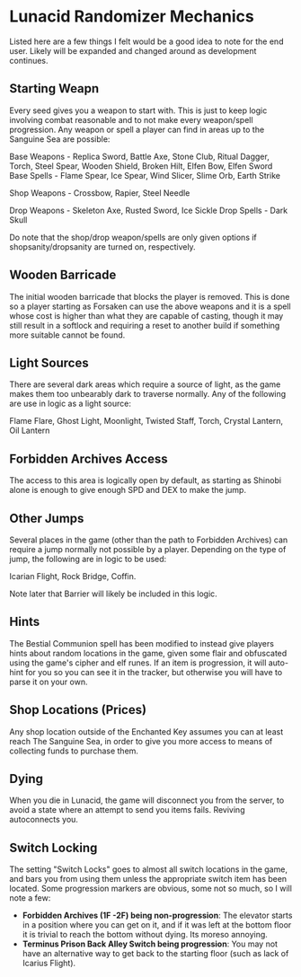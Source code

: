 # Lunacid Randomizer Mechanics

Listed here are a few things I felt would be a good idea to note for the end user.  Likely will be expanded and changed around as development continues.

## Starting Weapn

Every seed gives you a weapon to start with.  This is just to keep logic involving combat reasonable and to not make every weapon/spell progression.  Any weapon or spell a player can find in areas up to the Sanguine Sea are possible:

Base Weapons - Replica Sword, Battle Axe, Stone Club, Ritual Dagger, Torch, Steel Spear, Wooden Shield, Broken Hilt, Elfen Bow, Elfen Sword
Base Spells - Flame Spear, Ice Spear, Wind Slicer, Slime Orb, Earth Strike

Shop Weapons - Crossbow, Rapier, Steel Needle

Drop Weapons - Skeleton Axe, Rusted Sword, Ice Sickle
Drop Spells - Dark Skull

Do note that the shop/drop weapon/spells are only given options if shopsanity/dropsanity are turned on, respectively.

## Wooden Barricade

The initial wooden barricade that blocks the player is removed.  This is done so a player starting as Forsaken can use the above weapons and it is a spell whose cost is higher than what they are capable of casting, though it may still result in a softlock and requiring a reset to another build if something more suitable cannot be found.

## Light Sources

There are several dark areas which require a source of light, as the game makes them too unbearably dark to traverse normally.  Any of the following are use in logic as a light source:

Flame Flare, Ghost Light, Moonlight, Twisted Staff, Torch, Crystal Lantern, Oil Lantern


## Forbidden Archives Access

The access to this area is logically open by default, as starting as Shinobi alone is enough to give enough SPD and DEX to make the jump.

## Other Jumps

Several places in the game (other than the path to Forbidden Archives) can require a jump normally not possible by a player.  Depending on the type of jump, the following are in logic to be used: 

Icarian Flight, Rock Bridge, Coffin.

Note later that Barrier will likely be included in this logic.

## Hints

The Bestial Communion spell has been modified to instead give players hints about random locations in the game, given some flair and obfuscated using the game's cipher and elf runes.  If an item is progression, it will auto-hint for you so you can see it in the tracker, but otherwise you will have to parse it on your own.

## Shop Locations (Prices)

Any shop location outside of the Enchanted Key assumes you can at least reach The Sanguine Sea, in order to give you more access to means of collecting funds to purchase them.

## Dying

When you die in Lunacid, the game will disconnect you from the server, to avoid a state where an attempt to send you items fails.  Reviving autoconnects you.

## Switch Locking

The setting "Switch Locks" goes to almost all switch locations in the game, and bars you from using them unless the appropriate switch item has been located.  Some progression markers are obvious, some not so much, so I will note a few:

- **Forbidden Archives (1F -2F) being non-progression**: The elevator starts in a position where you can get on it, and if it was left at the bottom floor it is trivial to reach the bottom without dying.  Its moreso annoying.
- **Terminus Prison Back Alley Switch being progression**: You may not have an alternative way to get back to the starting floor (such as lack of Icarius Flight).